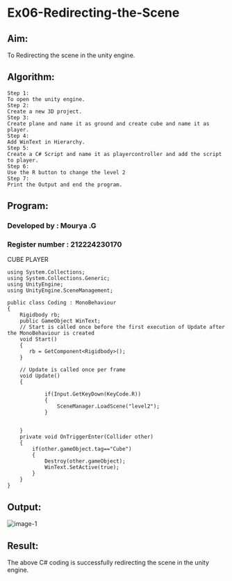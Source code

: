 # Ex06-Redirecting-the-Scene

## Aim:
To Redirecting the scene in the unity engine.

## Algorithm:
~~~
Step 1:
To open the unity engine.
Step 2:
Create a new 3D project.
Step 3:
Create plane and name it as ground and create cube and name it as player.
Step 4:
Add WinText in Hierarchy.
Step 5:
Create a C# Script and name it as playercontroller and add the script to player.
Step 6:
Use the R button to change the level 2
Step 7:
Print the Output and end the program.
~~~
## Program:
### Developed by : Mourya .G
### Register number : 212224230170
CUBE PLAYER
~~~
using System.Collections;
using System.Collections.Generic;
using UnityEngine;
using UnityEngine.SceneManagement;

public class Coding : MonoBehaviour
{
    Rigidbody rb;
    public GameObject WinText;
    // Start is called once before the first execution of Update after the MonoBehaviour is created
    void Start()
    {
       rb = GetComponent<Rigidbody>(); 
    }

    // Update is called once per frame
    void Update()
    {
        
            if(Input.GetKeyDown(KeyCode.R))
            {
                SceneManager.LoadScene("level2");
            }
        
        
    }
    private void OnTriggerEnter(Collider other)
    {
        if(other.gameObject.tag=="Cube")
        {
            Destroy(other.gameObject);
            WinText.SetActive(true);
        }
    }
}
~~~

## Output:
![image-1](https://github.com/user-attachments/assets/11e26815-a0e5-4588-af59-df652867c972)


## Result:
The above C# coding is successfully redirecting the scene in the unity engine.
